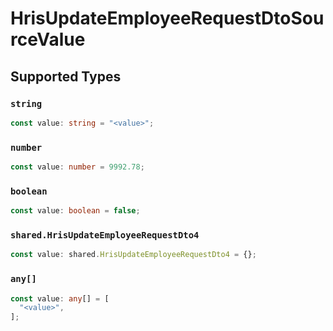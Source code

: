 # HrisUpdateEmployeeRequestDtoSourceValue


## Supported Types

### `string`

```typescript
const value: string = "<value>";
```

### `number`

```typescript
const value: number = 9992.78;
```

### `boolean`

```typescript
const value: boolean = false;
```

### `shared.HrisUpdateEmployeeRequestDto4`

```typescript
const value: shared.HrisUpdateEmployeeRequestDto4 = {};
```

### `any[]`

```typescript
const value: any[] = [
  "<value>",
];
```

